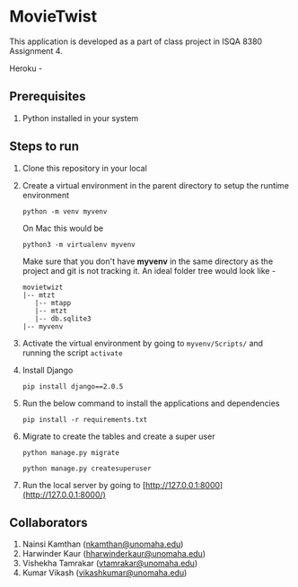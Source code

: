 # MovieTwist

This application is developed as a part of class project in ISQA 8380 Assignment 4.

Heroku - 

## Prerequisites

1. Python installed in your system

## Steps to run

1. Clone this repository in your local

2. Create a virtual environment in the parent directory to setup the runtime environment

   `python -m venv myvenv`

   On Mac this would be

   `python3 -m virtualenv myvenv`

   Make sure that you don't have **myvenv** in the same directory as the project and git is not tracking it. An ideal folder tree would look like -

   ```
   movietwizt
   |-- mtzt
      |-- mtapp
      |-- mtzt
      |-- db.sqlite3
   |-- myvenv
   ```

3. Activate the virtual environment by going to `myvenv/Scripts/` and running the script `activate`

4. Install Django

   `pip install django==2.0.5`

5. Run the below command to install the applications and dependencies

   `pip install -r requirements.txt`

6. Migrate to create the tables and create a super user

   `python manage.py migrate`

   `python manage.py createsuperuser`

7. Run the local server by going to [http://127.0.0.1:8000](http://127.0.0.1:8000/)



## Collaborators

1. Nainsi Kamthan (nkamthan@unomaha.edu)
2. Harwinder Kaur (hharwinderkaur@unomaha.edu)
3. Vishekha Tamrakar (vtamrakar@unomaha.edu)
4. Kumar Vikash (vikashkumar@unomaha.edu)